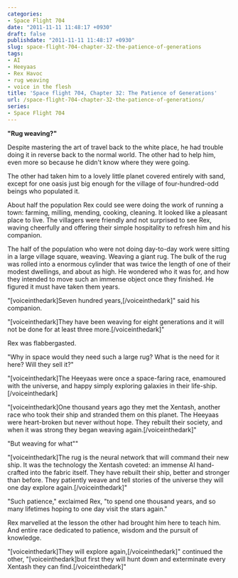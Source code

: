 ```yaml
---
categories:
- Space Flight 704
date: "2011-11-11 11:48:17 +0930"
draft: false
publishdate: "2011-11-11 11:48:17 +0930"
slug: space-flight-704-chapter-32-the-patience-of-generations
tags:
- AI
- Heeyaas
- Rex Havoc
- rug weaving
- voice in the flesh
title: 'Space flight 704, Chapter 32: The Patience of Generations'
url: /space-flight-704-chapter-32-the-patience-of-generations/
series:
- Space Flight 704
---
```

**"Rug weaving?"**

Despite mastering the art of travel back to the white place, he had
trouble doing it in reverse back to the normal world. The other had to
help him, even more so because he didn't know where they were going.

The other had taken him to a lovely little planet covered entirely with
sand, except for one oasis just big enough for the village of
four-hundred-odd beings who populated it.

About half the population Rex could see were doing the work of running a
town: farming, milling, mending, cooking, cleaning. It looked like a
pleasant place to live. The villagers were friendly and not surprised to
see Rex, waving cheerfully and offering their simple hospitality to
refresh him and his companion.

The half of the population who were not doing day-to-day work were
sitting in a large village square, weaving. Weaving a giant rug. The
bulk of the rug was rolled into a enormous cylinder that was twice the
length of one of their modest dwellings, and about as high. He wondered
who it was for, and how they intended to move such an immense object
once they finished. He figured it must have taken them years.

"\[voiceinthedark\]Seven hundred years,\[/voiceinthedark\]" said his
companion.

"\[voiceinthedark\]They have been weaving for eight generations and it
will not be done for at least three more.\[/voiceinthedark\]"

Rex was flabbergasted.

"Why in space would they need such a large rug? What is the need for it
here? Will they sell it?"

"\[voiceinthedark\]The Heeyaas were once a space-faring race, enamoured
with the universe, and happy simply exploring galaxies in their
life-ship.\[/voiceinthedark\]

"\[voiceinthedark\]One thousand years ago they met the Xentash, another
race who took their ship and stranded them on this planet. The Heeyaas
were heart-broken but never without hope. They rebuilt their society,
and when it was strong they began weaving again.\[/voiceinthedark\]"

"But weaving for what""

"\[voiceinthedark\]The rug is the neural network that will command their
new ship. It was the technology the Xentash coveted: an immense AI
hand-crafted into the fabric itself. They have rebuilt their ship,
better and stronger than before. They patiently weave and tell stories
of the universe they will one day explore again.\[/voiceinthedark\]"

"Such patience," exclaimed Rex, "to spend one thousand years, and so
many lifetimes hoping to one day visit the stars again."

Rex marvelled at the lesson the other had brought him here to teach him.
And entire race dedicated to patience, wisdom and the pursuit of
knowledge.

"\[voiceinthedark\]They will explore again,\[/voiceinthedark\]"
continued the other, "\[voiceinthedark\]but first they will hunt down
and exterminate every Xentash they can find.\[/voiceinthedark\]"
